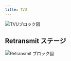```yaml
---
title: TVU
---
```


![TVUブロック図](/img/tvu.svg)

## Retransmit ステージ

![Retransmit ブロック図](/img/retransmit_stage.svg)
